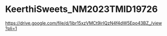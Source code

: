 # KeerthiSweets_NM2023TMID19726


https://drive.google.com/file/d/1ibr15xzVMCt9irIQzN4f4dW5Epo43BZ_/view?pli=1
